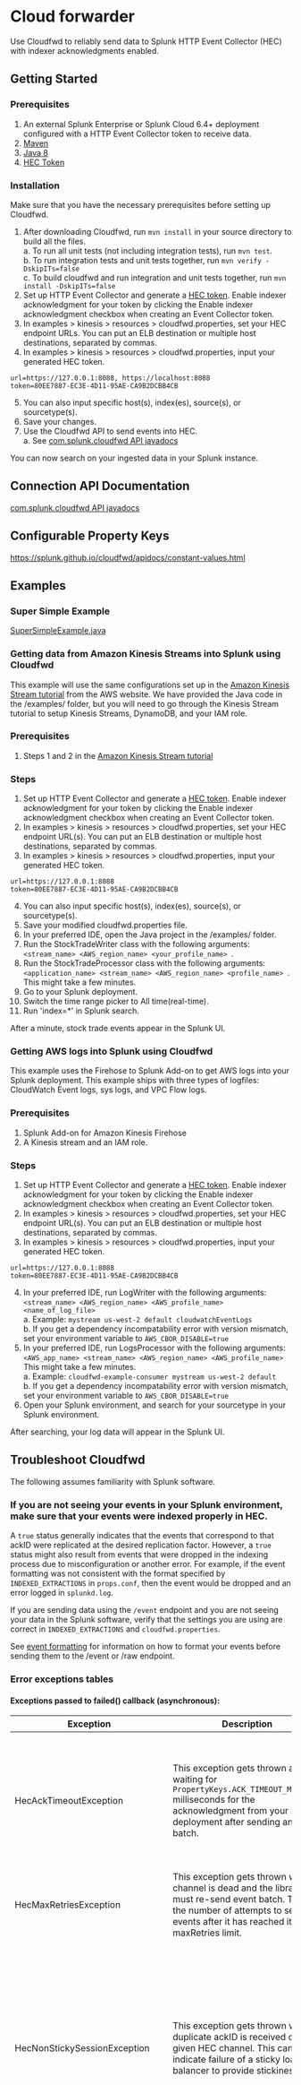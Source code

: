 # Cloud forwarder

Use Cloudfwd to reliably send data to Splunk HTTP Event Collector (HEC) with indexer acknowledgments enabled. 

## Getting Started

### Prerequisites

1. An external Splunk Enterprise or Splunk Cloud 6.4+ deployment configured with a HTTP Event Collector token to receive data.
2. [Maven](https://maven.apache.org/index.html)
3. [Java 8](http://www.oracle.com/technetwork/java/javase/overview/java8-2100321.html)
4. [HEC Token](http://docs.splunk.com/Documentation/Splunk/latest/Data/UsetheHTTPEventCollector)

### Installation

Make sure that you have the necessary prerequisites before setting up Cloudfwd. 
1. After downloading Cloudfwd, run ```mvn install``` in your source directory to build all the files.<br>
	a. To run all unit tests (not including integration tests), run ```mvn test```.<br>
	b. To run integration tests and unit tests together, run ```mvn verify -DskipITs=false```<br>
	c. To build cloudfwd and run integration and unit tests together, run ```mvn install -DskipITs=false```
2. Set up HTTP Event Collector and generate a [HEC token](http://docs.splunk.com/Documentation/Splunk/latest/Data/UsetheHTTPEventCollector). Enable indexer acknowledgment for your token by clicking the Enable indexer acknowledgment checkbox when creating an Event Collector token.
3. In examples > kinesis > resources > cloudfwd.properties, set your HEC endpoint URLs. You can put an ELB destination or multiple host destinations, separated by commas.
4. In examples > kinesis > resources > cloudfwd.properties, input your generated HEC token.
```
url=https://127.0.0.1:8088, https://localhost:8088
token=80EE7887-EC3E-4D11-95AE-CA9B2DCBB4CB
```
5. You can also input specific host(s), index(es), source(s), or sourcetype(s). 
6. Save your changes.
7. Use the Cloudfwd API to send events into HEC.<br> 
	a. See [com.splunk.cloudfwd API javadocs](https://splunk.github.io/cloudfwd/apidocs/index.html?overview-summary.html)

You can now search on your ingested data in your Splunk instance.

## Connection API Documentation
[com.splunk.cloudfwd API javadocs](https://splunk.github.io/cloudfwd/apidocs/index.html?overview-summary.html)

## Configurable Property Keys
https://splunk.github.io/cloudfwd/apidocs/constant-values.html

## Examples

### Super Simple Example
[SuperSimpleExample.java](https://github.com/splunk/cloudfwd/blob/master/src/test/java/SuperSimpleExample.java)

### Getting data from Amazon Kinesis Streams into Splunk using Cloudfwd
This example will use the same configurations set up in the [Amazon Kinesis Stream tutorial](http://docs.aws.amazon.com/streams/latest/dev/learning-kinesis-module-one.html) from the AWS website. We have provided the Java code in the /examples/ folder, but you will need to go through the Kinesis Stream tutorial to setup Kinesis Streams, DynamoDB, and your IAM role. 

### Prerequisites
1. Steps 1 and 2 in the [Amazon Kinesis Stream tutorial](http://docs.aws.amazon.com/streams/latest/dev/learning-kinesis-module-one.html)

### Steps
1. Set up HTTP Event Collector and generate a [HEC token](http://docs.splunk.com/Documentation/Splunk/latest/Data/UsetheHTTPEventCollector). Enable indexer acknowledgment for your token by clicking the Enable indexer acknowledgment checkbox when creating an Event Collector token.
2. In examples > kinesis > resources > cloudfwd.properties, set your HEC endpoint URL(s). You can put an ELB destination or multiple host destinations, separated by commas.
3. In examples > kinesis > resources > cloudfwd.properties, input your generated HEC token.
```
url=https://127.0.0.1:8088
token=80EE7887-EC3E-4D11-95AE-CA9B2DCBB4CB
```
4. You can also input specific host(s), index(es), source(s), or sourcetype(s). 
5. Save your modified cloudfwd.properties file.
6. In your preferred IDE, open the Java project in the /examples/ folder. 
7. Run the StockTradeWriter class with the following arguments: ```<stream_name> <AWS_region_name> <your_profile_name> ```.
8. Run the StockTradeProcessor class with the following arguments: ```<application_name> <stream_name> <AWS_region_name> <profile_name> ```. This might take a few minutes.
9. Go to your Splunk deployment.
10. Switch the time range picker to All time(real-time).
11. Run 'index=*' in Splunk search. 

After a minute, stock trade events appear in the Splunk UI.

### Getting AWS logs into Splunk using Cloudfwd
This example uses the Firehose to Splunk Add-on to get AWS logs into your Splunk deployment. This example ships with three types of logfiles: CloudWatch Event logs, sys logs, and VPC Flow logs. 

### Prerequisites 
1.  Splunk Add-on for Amazon Kinesis Firehose
2. A Kinesis stream and an IAM role.

### Steps
1. Set up HTTP Event Collector and generate a [HEC token](http://docs.splunk.com/Documentation/Splunk/latest/Data/UsetheHTTPEventCollector). Enable indexer acknowledgment for your token by clicking the Enable indexer acknowledgment checkbox when creating an Event Collector token. 
2. In examples > kinesis > resources > cloudfwd.properties, set your HEC endpoint URL(s). You can put an ELB destination or multiple host destinations, separated by commas.
3. In examples > kinesis > resources > cloudfwd.properties, input your generated HEC token.
```
url=https://127.0.0.1:8088
token=80EE7887-EC3E-4D11-95AE-CA9B2DCBB4CB
```
4. In your preferred IDE, run LogWriter with the following arguments: ```<stream_name> <AWS_region_name> <AWS_profile_name> <name_of_log_file>```<br>
	a. Example: ``` mystream us-west-2 default cloudwatchEventLogs  ```<br>
	b. If you get a dependency incompatability error with version mismatch, set your environment variable to ```AWS_CBOR_DISABLE=true```
5. In your preferred IDE, run LogsProcessor with the following arguments: ```<AWS_app_name> <stream_name> <AWS_region_name> <AWS_profile_name>``` This might take a few minutes.<br>
	a. Example: ```cloudfwd-example-consumer mystream us-west-2 default ```<br>
	b. If you get a dependency incompatability error with version mismatch, set your environment variable to ```AWS_CBOR_DISABLE=true```
6. Open your Splunk environment, and search for your sourcetype in your Splunk environment.

After searching, your log data will appear in the Splunk UI.

## Troubleshoot Cloudfwd

The following assumes familiarity with Splunk software. 

### If you are not seeing your events in your Splunk environment, make sure that your events were indexed properly in HEC. 

A ```true``` status generally indicates that the events that correspond to that ackID were replicated at the desired replication factor. However, a ```true``` status might also result from events that were dropped in the indexing process due to misconfiguration or another error.  For example, if the event formatting was not consistent with the format specified by ```INDEXED_EXTRACTIONS``` in ```props.conf```, then the event would be dropped and an error logged in ```splunkd.log```. 

If you are sending data using the ```/event``` endpoint and you are not seeing your data in the Splunk software, verify that the settings you are using are correct in  ```INDEXED_EXTRACTIONS``` and ```cloudfwd.properties```.

See [event formatting](https://github.com/splunk/cloudfwd/wiki/Event-Formatting) for information on how to format your events before sending them to the /event or /raw endpoint.

### Error exceptions tables


#### Exceptions passed to failed() callback (asynchronous):
| Exception                       | Description                                                                                                                                                                                                                                      | How to fix                                                                                                                                                                                                                                                                                                                                                                   |
|---------------------------------|--------------------------------------------------------------------------------------------------------------------------------------------------------------------------------------------------------------------------------------------------|------------------------------------------------------------------------------------------------------------------------------------------------------------------------------------------------------------------------------------------------------------------------------------------------------------------------------------------------------------------------------|
| HecAckTimeoutException          | This exception gets thrown after waiting for ```PropertyKeys.ACK_TIMEOUT_MS``` milliseconds for the acknowledgment from your Splunk deployment after sending an event batch.                                                                       | This is not recoverable. When the library fails to send events, the events will not be re-sent. You can backup your events to S3.                                                                                                                                                                                                                                     |
| HecMaxRetriesException          | This exception gets thrown when a channel is dead and the library must re-send event batch. This is the number of attempts to send events after it has reached its maxRetries limit.                                                                                            | This is not recoverable.                                                                                                                                                                                                                                                                                                                                                     |
| HecNonStickySessionException    | This exception gets thrown when a duplicate ackID is received on a given HEC channel. This can indicate failure of a sticky load balancer to provide stickiness.                                                                                                               | This is recoverable and is most likely caused by ELB that does not have sticky sessions enabled. Close the connection and reconfigure your elastic load balancer to have sticky sessions enabled.                                                                                                                                                                            |
| HecServerErrorResponseException | This exception gets thrown when a non-200 response is returned by any Splunk HEC endpoint. It will contain a Splunk server side error code (1-14) as well as the message. For a detailed description of each error code, see the HecServerErrorResponseException class in the API documentation. | It depends. Some error codes are recoverable user configuration errors (e.g. missing token), recoverable user data errors (e.g. incorrect data format passed), or recoverable server errors (e.g. server temporarily busy). While some other error codes are non-recoverable internal library errors that require a fix in the library code or abandoning an existing connection. |
| Misc. Runtime Exceptions        | Runtime exceptions might be caught in the library for logging, and then passed to failed() callback. You can debug this with stacktrace.                                                                                                          | This is not recoverable.                                                                                                                                                                                                                                                                                                                                                     |
#### Runtime exceptions thrown in blocking send() call (synchronous):
You should handle these exceptions in a try-catch block around Connection.sendBatch()
                                                        

| Exception                     | Description                                                                                                                        | How to fix                                                                  |
|-------------------------------|------------------------------------------------------------------------------------------------------------------------------------|-----------------------------------------------------------------------------|
| HecConnectionStateException   | This exception gets thrown when there is an illegal state with the connection that indicates caller error, with an enum of types. For a summary of enum constant types, see the HecConnectionStateException.Type class in the API documentation.  | This should be resolved by the caller.                                           |
| HecConnectionTimeoutException | This exception gets thrown when a send() timeout has occurred (exceeded BLOCKING_TIMEOUT_MS).                                      | Restart the connection.                                                     |
| HecIllegalStateException      | This exception gets thrown when Cloudfwd is in an illegal state, with an enum of types. For a summary of enum constant types, see the HecIllegalStateExcept.Type class in the API documentation.                                             | These errors are not recoverable and are purely meant for logging purposes. |
| Runtime Exceptions (Misc)     | This exception gets thrown by libraries used by Cloudfwd (example: Apache HTTP Client).                                            | These errors are not recoverable.                                           |


## Built With

* [Maven](https://maven.apache.org/) - Dependency Management
* [Java](https://www.oracle.com/technetwork/java/javase/overview/java8-2100321.html) - Programming model


## Version

BETA 1

## License

This project is licensed under the Apache 2.0 License - see the [LICENSE.md](LICENSE.md) file for details

